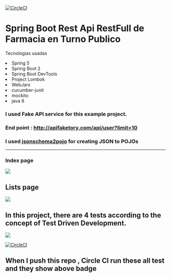 
[![CircleCI](https://circleci.com/gh/cabuffon/Spring-Rest-Template-Example.svg?style=svg)](https://circleci.com/gh/ramazan/Spring-Rest-Template-Example)

# Spring Boot Rest Api RestFull de Farmacia en Turno Publico

Tecnologias usadas
  <li>Spring 5
  <li>Spring Boot 2 
  <li>Spring Boot DevTools 
  <li>Project Lombok
  <li>WebJars
  <li>cucumber-junit
  <li>mockito
  <li>java 8
 

### I used Fake API service for this example project.

### End point : http://apifaketory.com/api/user?limit=10

### I used <a href="http://www.jsonschema2pojo.org/">jsonschema2pojo</a> for creating JSON to POJOs

<hr/>

### Index page 

<img src="https://image.ibb.co/enzoR6/Screen_Shot_2018_02_03_at_19_20_00.png">

## Lists page  
<img src="https://image.ibb.co/n9Jhm6/Screen_Shot_2018_02_03_at_19_20_52.png" height=" " width="">

## In this project, there are 4 tests according to the concept of Test Driven Development.
<img src="https://image.ibb.co/gPTib6/Screen_Shot_2018_02_04_at_01_16_10.png" width="">



[![CircleCI](https://circleci.com/gh/ramazan/Spring-Rest-Template-Example.svg?style=svg)](https://circleci.com/gh/ramazan/Spring-Rest-Template-Example)
## When I push this repo , Circle CI run these all test and they show above badge


 
